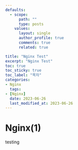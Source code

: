 ```yaml
---
defaults:
  - scope:
      path: ""
      type: posts
    values:
      layout: single
      author_profile: true
      comments: true
      related: true

title: "Nginx Test"
excerpt: "Nginx Test"
toc: true
toc_sticky: true
toc_label: "목차"
categories:
- Nginx
  tags:
- [Nginx]
  date: 2023-06-26
  last_modified_at: 2023-06-26
---
```


# Nginx(1)

testing
